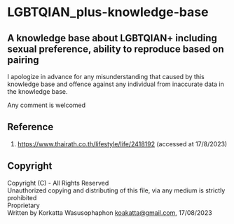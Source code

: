 # LGBTQIAN_plus-knowledge-base
## A knowledge base about LGBTQIAN+ including sexual preference, ability to reproduce based on pairing

I apologize in advance for any misunderstanding that caused by this knowledge base and offence against any individual from inaccurate data in the knowledge base.

Any comment is welcomed
## Reference
1. https://www.thairath.co.th/lifestyle/life/2418192 (accessed at 17/8/2023)
## Copyright
Copyright (C) - All Rights Reserved <br>Unauthorized copying and distributing of this file, via any medium is strictly prohibited <br>Proprietary <br> Written by Korkatta Wasusophaphon <koakatta@gmail.com>, 17/08/2023
